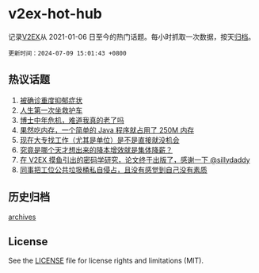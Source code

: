 # v2ex-hot-hub

 记录[V2EX](https://www.v2ex.com/)从 2021-01-06 日至今的热门话题。每小时抓取一次数据，按天[归档](archives)。

`更新时间：2024-07-09 15:01:43 +0800`

## 热议话题

1. [被确诊重度抑郁症状](https://www.v2ex.com/t/1055690)
1. [人生第一次坐救护车](https://www.v2ex.com/t/1055782)
1. [博士中年危机，难道我真的老了吗](https://www.v2ex.com/t/1055830)
1. [果然吃内存，一个简单的 Java 程序就占用了 250M 内存](https://www.v2ex.com/t/1055770)
1. [现在大专找工作（尤其是单位）是不是直接就没机会](https://www.v2ex.com/t/1055801)
1. [究竟是哪个天才想出来的降本增效就是集体降薪？](https://www.v2ex.com/t/1055832)
1. [在 V2EX 摸鱼引出的密码学研究，论文终于出版了，感谢一下 @sillydaddy](https://www.v2ex.com/t/1055809)
1. [同事把工位公共垃圾桶私自侵占，且没有感觉到自己没有素质](https://www.v2ex.com/t/1055745)

## 历史归档

[archives](archives)

## License

See the [LICENSE](LICENSE) file for license rights and limitations (MIT).

